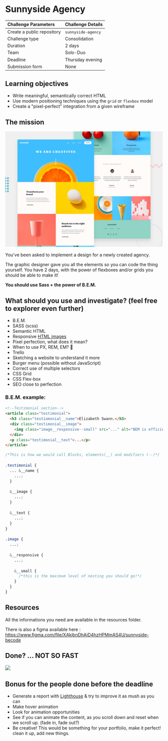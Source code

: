 # Sunnyside Agency

| Challenge Parameters       | Challenge Details  |
| :------------------------- |:-------------------|
| Create a public repository | `sunnyside-agency` |
| Challenge type             | Consolidation      |
| Duration                   | 2 days             |
| Team                       | Solo-Duo           |
| Deadline                   | Thursday evening   |
| Submission form            | None               |

## Learning objectives

- Write meaningful, semantically correct HTML
- Use modern positioning techniques using the `grid` or `flexbox` model
- Create a "pixel-perfect" integration from a given wireframe

## The mission

![desktop preview](./desktop-preview.jpg)

You've been asked to implement a design for a newly created agency.

The graphic designer gave you all the elements so you can code the thing yourself. You have 2 days, with the power of flexboxes and/or grids you should be able to make it!

**You should use Sass + the power of B.E.M.**

## What should you use and investigate? (feel free to explorer even further)

- B.E.M.
- SASS (scss)
- Semantic HTML
- Responsive [HTML images](https://developer.mozilla.org/en-US/docs/Learn/HTML/Multimedia_and_embedding/Responsive_images)
- Pixel perfection, what does it mean?
- When to use PX, REM, EM? 🤯
- Trello
- Sketching a website to understand it more
- Burger menu (possible without JavaScript)
- Correct use of multiple selectors
- CSS Grid
- CSS Flex-box
- SEO close to perfection

### B.E.M. example:

```html
<!--Testimonial section-->
<article class="testimonial">
  <h3 class="testiomonial__name">Elizabeth Swann.</h3>
  <div class="testimonial__image">
    <img class="image__responsive--small" src="..." alt="BEM is efficient" />
  </div>
  <p class="testimonial__text">...</p>
</article>
```

```scss
/*This is how we would call Blocks, elements(__) and modifiers (--)*/

.testimonial {
  ... &__name {
    ...;
  }

  &__image {
    ...;
  }

  &__text {
    ...;
  }
}

.image {
  ...;

  &__responsive {
    ...;

    &__small {
      /*this is the maximum level of nesting you should go!*/
    }
  }
}
```

## Resources

All the informations you need are available in the resources folder.

There is also a figma available here : https://www.figma.com/file/XAkjbnDhAjD4hzHPMmAS4U/sunnyside-becode

## Done? ... NOT SO FAST

![](https://media.giphy.com/media/tB8Wl0JABkSkQa7vGE/giphy.gif)

## Bonus for the people done before the deadline

- Generate a report with [Lighthouse](https://developers.google.com/web/tools/lighthouse) & try to improve it as mush as you can
- Make hover animation
- Look for animation opportunities
- See if you can animate the content, as you scroll down and reset when we scroll up. (fade in, fade out?)
- Be creative! This would be something for your portfolio, make it perfect! clean it up, add new things.
